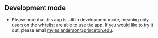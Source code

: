 ## Development mode

- Please note that this app is still in development mode, meaning only users on the whitelist are able to use the app. If you would like to try it out, please email myles.anderson@princeton.edu.